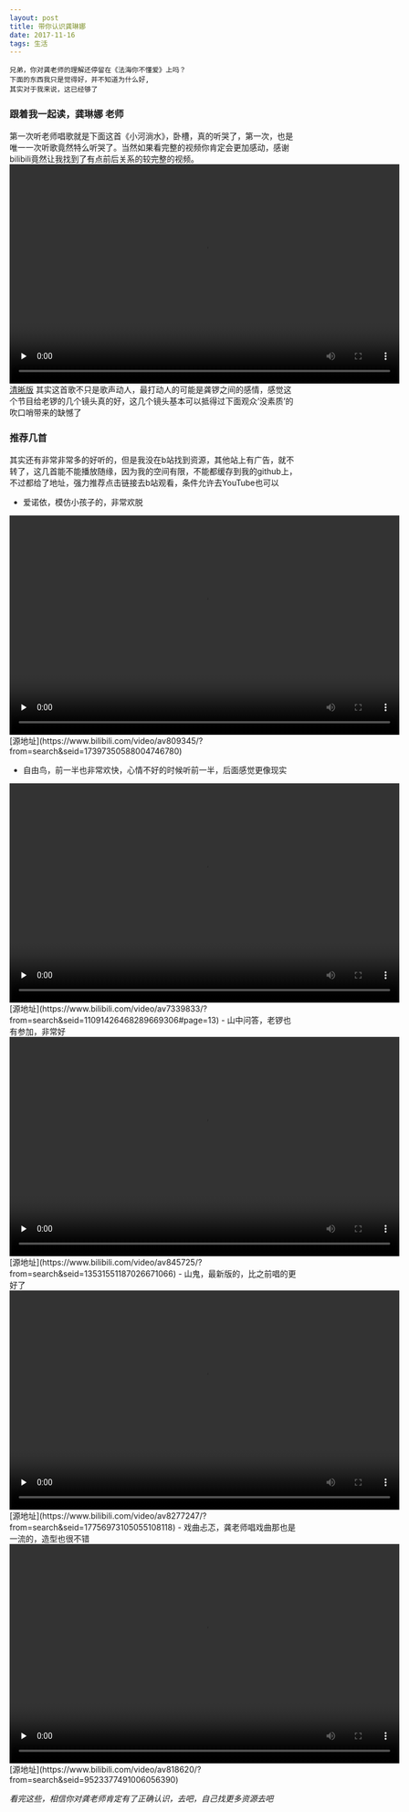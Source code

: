 ```yaml
---
layout: post
title: 带你认识龚琳娜
date: 2017-11-16
tags: 生活
---
```

```
兄弟，你对龚老师的理解还停留在《法海你不懂爱》上吗？
下面的东西我只是觉得好，并不知道为什么好,
其实对于我来说，这已经够了
```
### 跟着我一起读，龚琳娜 **老师**
第一次听老师唱歌就是下面这首《小河淌水》，卧槽，真的听哭了，第一次，也是唯一一次听歌竟然特么听哭了。当然如果看完整的视频你肯定会更加感动，感谢bilibili竟然让我找到了有点前后关系的较完整的视频。
<video id="video" height="384" width="683" controls="" preload="none" >
      <source id="mp4" src="/images/posts/video/xiaohetangshui.mp4" type="video/mp4">
</video>
[清晰版](https://www.bilibili.com/video/av10810501/?from=search&seid=16516255047628420529)
其实这首歌不只是歌声动人，最打动人的可能是龚锣之间的感情，感觉这个节目给老锣的几个镜头真的好，这几个镜头基本可以抵得过下面观众‘没素质’的吹口哨带来的缺憾了

### 推荐几首

其实还有非常非常多的好听的，但是我没在b站找到资源，其他站上有广告，就不转了，这几首能不能播放随缘，因为我的空间有限，不能都缓存到我的github上，不过都给了地址，强力推荐点击链接去b站观看，条件允许去YouTube也可以

- 爱诺依，模仿小孩子的，非常欢脱

<video id="video" height="384" width="683" controls="" preload="none" >
      <source id="mp4" src="https://tx.acgvideo.com/7/15/1174827-1-hd.mp4?txTime=1510839789&platform=pc&txSecret=d70191ba6c0e2efc6a04b3c4c9783014&oi=3396919386&rate=362802&hfb=b99ffc3c5c68f00a33123bb25f882d5b" type="video/mp4">
</video>
[源地址](https://www.bilibili.com/video/av809345/?from=search&seid=17397350588004746780)

- 自由鸟，前一半也非常欢快，心情不好的时候听前一半，后面感觉更像现实

<video id="video" height="384" width="683" controls="" preload="none" >
      <source id="mp4" src="https://tx.acgvideo.com/e/52/11998460-1-hd.mp4?txTime=1510841758&platform=pc&txSecret=c78d3110a5dfc2954ea321e83d97b058&oi=3396919386&rate=314224&hfb=b99ffc3c5c68f00a33123bb25f882d5b" type="video/mp4">
</video>
[源地址](https://www.bilibili.com/video/av7339833/?from=search&seid=11091426468289669306#page=13)
- 山中问答，老锣也有参加，非常好

<video id="video" height="384" width="683" controls="" preload="none" >
      <source id="mp4" src="https://tx.acgvideo.com/b/c0/1229960-1-hd.mp4?txTime=1510841895&platform=pc&txSecret=dc5a238daf36f1882f34dd180bf066e5&oi=3396919386&rate=142824&hfb=b99ffc3c5c68f00a33123bb25f882d5b" type="video/mp4">
</video>
[源地址](https://www.bilibili.com/video/av845725/?from=search&seid=13531551187026671066)
- 山鬼，最新版的，比之前唱的更好了

<video id="video" height="384" width="683" controls="" preload="none" >
      <source id="mp4" src="https://tx.acgvideo.com/9/a9/13617122-1-hd.mp4?txTime=1510842098&platform=pc&txSecret=e8ddeaaabebef9ee9a9b906e421283fc&oi=3396919386&rate=297001&hfb=b99ffc3c5c68f00a33123bb25f882d5b" type="video/mp4">
</video>
[源地址](https://www.bilibili.com/video/av8277247/?from=search&seid=17756973105055108118)
- 戏曲忐忑，龚老师唱戏曲那也是一流的，造型也很不错

<video id="video" height="384" width="683" controls="" preload="none" >
      <source id="mp4" src="https://tx.acgvideo.com/4/61/1188215-1-hd.mp4?txTime=1510842216&platform=pc&txSecret=febbdaabb0f889b1e87f9687ee030790&oi=3396919386&rate=142663&hfb=b99ffc3c5c68f00a33123bb25f882d5b" type="video/mp4">
</video>
[源地址](https://www.bilibili.com/video/av818620/?from=search&seid=9523377491006056390)

*看完这些，相信你对龚老师肯定有了正确认识，去吧，自己找更多资源去吧*
